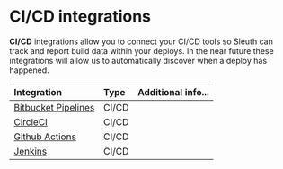 # CI/CD integrations

**CI/CD** integrations allow you to connect your CI/CD tools so Sleuth can track and report build data within your deploys. In the near future these integrations will allow us to automatically discover when a deploy has happened.

| Integration | Type | Additional info... |
| :--- | :--- | :--- |
| [Bitbucket Pipelines](bitbucket-pipelines.md) | CI/CD |  |
| [CircleCI](circleci.md) | CI/CD |  |
| [Github Actions](github-actions.md) | CI/CD |  |
| [Jenkins](jenkins.md) | CI/CD |  |

